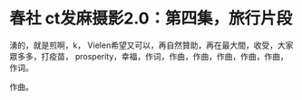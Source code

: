 # 春社 ct发麻摄影2.0：第四集，旅行片段

湧的，就是煎啊，k， Vielen希望又可以，再自然贊助，再在最大間，收受，大家眾多多，打疫苗， prosperity，幸福，作词，作曲，作曲，作曲，作曲，作曲，作词。

作曲。